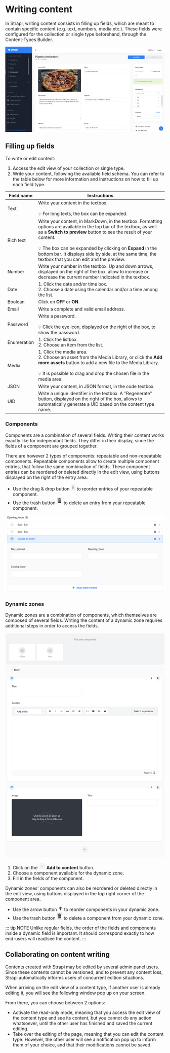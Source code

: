 # Writing content

In Strapi, writing content consists in filling up fields, which are meant to contain specific content (e.g. text, numbers, media etc.). These fields were configured for the collection or single type beforehand, through the Content-Types Builder.

![Edit view to write content](../assets/content-manager/edit-view.png)

## Filling up fields

To write or edit content:

1. Access the edit view of your collection or single type.
2. Write your content, following the available field schema. You can refer to the table below for more information and instructions on how to fill up each field type.

| Field name  | Instructions                                                                                                                                                                                                                                                                                                                                                                  |
|-------------|-------------------------------------------------------------------------------------------------------------------------------------------------------------------------------------------------------------------------------------------------------------------------------------------------------------------------------------------------------------------------------|
| Text        | Write your content in the textbox. <br><br> 💡 For long texts, the box can be expanded.                                                                                                                                                                                                                                                                                       |
| Rich text   | Write your content, in MarkDown, in the textbox. Formatting options are available in the top bar of the textbox, as well as a **Switch to preview** button to see the result of your content. <br><br> 💡 The box can be expanded by clicking on **Expand** in the bottom bar. It displays side by side, at the same time, the textbox that you can edit and the preview.   |
| Number      | Write your number in the textbox. Up and down arrows, displayed on the right of the box, allow to increase or decrease the current number indicated in the textbox.                                                                                                                                                                                                         |
| Date        | 1. Click the date and/or time box. <br> 2. Choose a date using the calendar and/or a time among the list.                                                                                                                                                                                                                                                                     |
| Boolean     | Click on **OFF** or **ON**.                                                                                                                                                                                                                                                                                                                                                   |
| Email       | Write a complete and valid email address.                                                                                                                                                                                                                                                                                                                                     |
| Password    | Write a password. <br><br> 💡 Click the eye icon, displayed on the right of the box, to show the password.                                                                                                                                                                                                                                                                     |
| Enumeration | 1. Click the listbox. <br> 2. Choose an item from the list.                                                                                                                                                                                                                                                                                                                  |
| Media       | 1. Click the media area. <br> 2. Choose an asset from the Media Library, or click the **Add more assets** button to add a new file to the Media Library. <br><br> 💡 It is possible to drag and drop the chosen file in the media area.                                                                                                                                        |
| JSON        | Write your content, in JSON format, in the code textbox.                                                                                                                                                                                                                                                                                                                     |
| UID         | Write a unique identifier in the textbox. A "Regenerate" button, displayed on the right of the box, allows to automatically generate a UID based on the content type name.                                                                                                                                                                                                   |

### Components

Components are a combination of several fields. Writing their content works exactly like for independant fields. They differ in their display, since the fields of a component are grouped together.

There are however 2 types of components: repeatable and non-repeatable components. Repeatable components allow to create multiple component entries, that follow the same combination of fields. These component entries can be reordered or deleted directly in the edit view, using buttons displayed on the right of the entry area.

- Use the drag & drop button ![icon dragdrop](../assets/content-manager/icon_dragdrop.png) to reorder entries of your repeatable component.
- Use the trash button ![icon delete](../assets/content-manager/icon_delete3.png) to delete an entry from your repeatable component.

![Writing content for a component](../assets/content-manager/edit-view_component.png)

### Dynamic zones

Dynamic zones are a combination of components, which themselves are composed of several fields. Writing the content of a dynamic zone requires additional steps in order to access the fields.

![Writing content for a dynamic zone](../assets/content-manager/edit-view_dynamic-zone1.png)
![Writing content for a dynamic zone](../assets/content-manager/edit-view_dynamic-zone3.png)

1. Click on the ![icon add to content](../assets/content-manager/icon_add3.png) **Add to content** button.
2. Choose a component available for the dynamic zone.
3. Fill in the fields of the component.

Dynamic zones' components can also be reordered or deleted directly in the edit view, using buttons displayed in the top right corner of the component area.

- Use the arrow button ![icon reorder](../assets/content-manager/icon_reorder.png) to reorder components in your dynamic zone.
- Use the trash button ![icon delete](../assets/content-manager/icon_delete3.png) to delete a component from your dynamic zone.

::: tip NOTE
Unlike regular fields, the order of the fields and components inside a dynamic field is important. It should correspond exactly to how end-users will read/see the content.
:::

## Collaborating on content writing

Contents created with Strapi may be edited by several admin panel users. Since these contents cannot be versioned, and to prevent any content loss, Strapi automatically informs users of concurrent edition situations.

When arriving on the edit view of a content type, if another user is already editing it, you will see the following window pop up on your screen.

From there, you can choose between 2 options:

- Activate the read-only mode, meaning that you access the edit view of the content type and see its content, but you cannot do any action whatsoever, until the other user has finished and saved the current editing.
- Take over the editing of the page, meaning that you can edit the content type. However, the other user will see a notification pop up to inform them of your choice, and that their modifications cannot be saved.